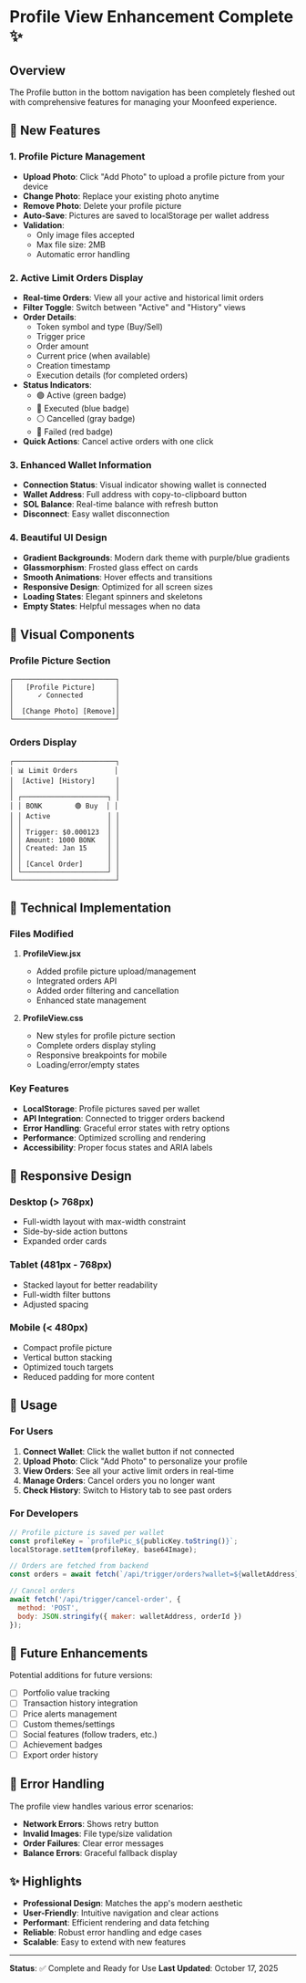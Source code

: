 # Profile View Enhancement Complete ✨

## Overview
The Profile button in the bottom navigation has been completely fleshed out with comprehensive features for managing your Moonfeed experience.

## 🎯 New Features

### 1. Profile Picture Management
- **Upload Photo**: Click "Add Photo" to upload a profile picture from your device
- **Change Photo**: Replace your existing photo anytime
- **Remove Photo**: Delete your profile picture
- **Auto-Save**: Pictures are saved to localStorage per wallet address
- **Validation**: 
  - Only image files accepted
  - Max file size: 2MB
  - Automatic error handling

### 2. Active Limit Orders Display
- **Real-time Orders**: View all your active and historical limit orders
- **Filter Toggle**: Switch between "Active" and "History" views
- **Order Details**:
  - Token symbol and type (Buy/Sell)
  - Trigger price
  - Order amount
  - Current price (when available)
  - Creation timestamp
  - Execution details (for completed orders)
- **Status Indicators**:
  - 🟢 Active (green badge)
  - 🔵 Executed (blue badge)
  - ⚪ Cancelled (gray badge)
  - 🔴 Failed (red badge)
- **Quick Actions**: Cancel active orders with one click

### 3. Enhanced Wallet Information
- **Connection Status**: Visual indicator showing wallet is connected
- **Wallet Address**: Full address with copy-to-clipboard button
- **SOL Balance**: Real-time balance with refresh button
- **Disconnect**: Easy wallet disconnection

### 4. Beautiful UI Design
- **Gradient Backgrounds**: Modern dark theme with purple/blue gradients
- **Glassmorphism**: Frosted glass effect on cards
- **Smooth Animations**: Hover effects and transitions
- **Responsive Design**: Optimized for all screen sizes
- **Loading States**: Elegant spinners and skeletons
- **Empty States**: Helpful messages when no data

## 🎨 Visual Components

### Profile Picture Section
```
┌─────────────────────────┐
│   [Profile Picture]     │
│      ✓ Connected        │
│                         │
│  [Change Photo] [Remove]│
└─────────────────────────┘
```

### Orders Display
```
┌─────────────────────────┐
│ 📊 Limit Orders         │
│  [Active] [History]     │
│                         │
│ ┌─────────────────────┐ │
│ │ BONK        🟢 Buy  │ │
│ │ Active              │ │
│ │                     │ │
│ │ Trigger: $0.000123  │ │
│ │ Amount: 1000 BONK   │ │
│ │ Created: Jan 15     │ │
│ │                     │ │
│ │ [Cancel Order]      │ │
│ └─────────────────────┘ │
└─────────────────────────┘
```

## 🔧 Technical Implementation

### Files Modified
1. **ProfileView.jsx**
   - Added profile picture upload/management
   - Integrated orders API
   - Added order filtering and cancellation
   - Enhanced state management

2. **ProfileView.css**
   - New styles for profile picture section
   - Complete orders display styling
   - Responsive breakpoints for mobile
   - Loading/error/empty states

### Key Features
- **LocalStorage**: Profile pictures saved per wallet
- **API Integration**: Connected to trigger orders backend
- **Error Handling**: Graceful error states with retry options
- **Performance**: Optimized scrolling and rendering
- **Accessibility**: Proper focus states and ARIA labels

## 📱 Responsive Design

### Desktop (> 768px)
- Full-width layout with max-width constraint
- Side-by-side action buttons
- Expanded order cards

### Tablet (481px - 768px)
- Stacked layout for better readability
- Full-width filter buttons
- Adjusted spacing

### Mobile (< 480px)
- Compact profile picture
- Vertical button stacking
- Optimized touch targets
- Reduced padding for more content

## 🚀 Usage

### For Users
1. **Connect Wallet**: Click the wallet button if not connected
2. **Upload Photo**: Click "Add Photo" to personalize your profile
3. **View Orders**: See all your active limit orders in real-time
4. **Manage Orders**: Cancel orders you no longer want
5. **Check History**: Switch to History tab to see past orders

### For Developers
```jsx
// Profile picture is saved per wallet
const profileKey = `profilePic_${publicKey.toString()}`;
localStorage.setItem(profileKey, base64Image);

// Orders are fetched from backend
const orders = await fetch(`/api/trigger/orders?wallet=${walletAddress}`);

// Cancel orders
await fetch('/api/trigger/cancel-order', {
  method: 'POST',
  body: JSON.stringify({ maker: walletAddress, orderId })
});
```

## 🎯 Future Enhancements

Potential additions for future versions:
- [ ] Portfolio value tracking
- [ ] Transaction history integration
- [ ] Price alerts management
- [ ] Custom themes/settings
- [ ] Social features (follow traders, etc.)
- [ ] Achievement badges
- [ ] Export order history

## 🐛 Error Handling

The profile view handles various error scenarios:
- **Network Errors**: Shows retry button
- **Invalid Images**: File type/size validation
- **Order Failures**: Clear error messages
- **Balance Errors**: Graceful fallback display

## ✨ Highlights

- **Professional Design**: Matches the app's modern aesthetic
- **User-Friendly**: Intuitive navigation and clear actions
- **Performant**: Efficient rendering and data fetching
- **Reliable**: Robust error handling and edge cases
- **Scalable**: Easy to extend with new features

---

**Status**: ✅ Complete and Ready for Use
**Last Updated**: October 17, 2025
